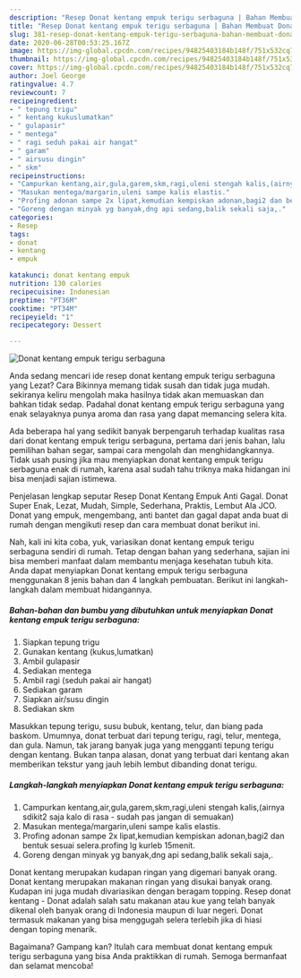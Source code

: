 ```yaml
---
description: "Resep Donat kentang empuk terigu serbaguna | Bahan Membuat Donat kentang empuk terigu serbaguna Yang Paling Enak"
title: "Resep Donat kentang empuk terigu serbaguna | Bahan Membuat Donat kentang empuk terigu serbaguna Yang Paling Enak"
slug: 381-resep-donat-kentang-empuk-terigu-serbaguna-bahan-membuat-donat-kentang-empuk-terigu-serbaguna-yang-paling-enak
date: 2020-06-28T00:53:25.167Z
image: https://img-global.cpcdn.com/recipes/94825403184b148f/751x532cq70/donat-kentang-empuk-terigu-serbaguna-foto-resep-utama.jpg
thumbnail: https://img-global.cpcdn.com/recipes/94825403184b148f/751x532cq70/donat-kentang-empuk-terigu-serbaguna-foto-resep-utama.jpg
cover: https://img-global.cpcdn.com/recipes/94825403184b148f/751x532cq70/donat-kentang-empuk-terigu-serbaguna-foto-resep-utama.jpg
author: Joel George
ratingvalue: 4.7
reviewcount: 7
recipeingredient:
- " tepung trigu"
- " kentang kukuslumatkan"
- " gulapasir"
- " mentega"
- " ragi seduh pakai air hangat"
- " garam"
- " airsusu dingin"
- " skm"
recipeinstructions:
- "Campurkan kentang,air,gula,garem,skm,ragi,uleni stengah kalis,(airnya sdikit2 saja kalo di rasa  sudah pas jangan di semuakan)"
- "Masukan mentega/margarin,uleni sampe kalis elastis."
- "Profing adonan sampe 2x lipat,kemudian kempiskan adonan,bagi2 dan bentuk sesuai selera.profing lg kurleb 15menit."
- "Goreng dengan minyak yg banyak,dng api sedang,balik sekali saja,."
categories:
- Resep
tags:
- donat
- kentang
- empuk

katakunci: donat kentang empuk 
nutrition: 130 calories
recipecuisine: Indonesian
preptime: "PT36M"
cooktime: "PT34M"
recipeyield: "1"
recipecategory: Dessert

---
```



![Donat kentang empuk terigu serbaguna](https://img-global.cpcdn.com/recipes/94825403184b148f/751x532cq70/donat-kentang-empuk-terigu-serbaguna-foto-resep-utama.jpg)

Anda sedang mencari ide resep donat kentang empuk terigu serbaguna yang Lezat? Cara Bikinnya memang tidak susah dan tidak juga mudah. sekiranya keliru mengolah maka hasilnya tidak akan memuaskan dan bahkan tidak sedap. Padahal donat kentang empuk terigu serbaguna yang enak selayaknya punya aroma dan rasa yang dapat memancing selera kita.

Ada beberapa hal yang sedikit banyak berpengaruh terhadap kualitas rasa dari donat kentang empuk terigu serbaguna, pertama dari jenis bahan, lalu pemilihan bahan segar, sampai cara mengolah dan menghidangkannya. Tidak usah pusing jika mau menyiapkan donat kentang empuk terigu serbaguna enak di rumah, karena asal sudah tahu triknya maka hidangan ini bisa menjadi sajian istimewa.

Penjelasan lengkap seputar Resep Donat Kentang Empuk Anti Gagal. Donat Super Enak, Lezat, Mudah, Simple, Sederhana, Praktis, Lembut Ala JCO. Donat yang empuk, mengembang, anti bantet dan gagal dapat anda buat di rumah dengan mengikuti resep dan cara membuat donat berikut ini.


Nah, kali ini kita coba, yuk, variasikan donat kentang empuk terigu serbaguna sendiri di rumah. Tetap dengan bahan yang sederhana, sajian ini bisa memberi manfaat dalam membantu menjaga kesehatan tubuh kita. Anda dapat menyiapkan Donat kentang empuk terigu serbaguna menggunakan 8 jenis bahan dan 4 langkah pembuatan. Berikut ini langkah-langkah dalam membuat hidangannya.

<!--inarticleads1-->

##### Bahan-bahan dan bumbu yang dibutuhkan untuk menyiapkan Donat kentang empuk terigu serbaguna:

1. Siapkan  tepung trigu
1. Gunakan  kentang (kukus,lumatkan)
1. Ambil  gulapasir
1. Sediakan  mentega
1. Ambil  ragi (seduh pakai air hangat)
1. Sediakan  garam
1. Siapkan  air/susu dingin
1. Sediakan  skm


Masukkan tepung terigu, susu bubuk, kentang, telur, dan biang pada baskom. Umumnya, donat terbuat dari tepung terigu, ragi, telur, mentega, dan gula. Namun, tak jarang banyak juga yang mengganti tepung terigu dengan kentang. Bukan tanpa alasan, donat yang terbuat dari kentang akan memberikan tekstur yang jauh lebih lembut dibanding donat terigu. 

<!--inarticleads2-->

##### Langkah-langkah menyiapkan Donat kentang empuk terigu serbaguna:

1. Campurkan kentang,air,gula,garem,skm,ragi,uleni stengah kalis,(airnya sdikit2 saja kalo di rasa  - sudah pas jangan di semuakan)
1. Masukan mentega/margarin,uleni sampe kalis elastis.
1. Profing adonan sampe 2x lipat,kemudian kempiskan adonan,bagi2 dan bentuk sesuai selera.profing lg kurleb 15menit.
1. Goreng dengan minyak yg banyak,dng api sedang,balik sekali saja,.


Donat kentang merupakan kudapan ringan yang digemari banyak orang. Donat kentang merupakan makanan ringan yang disukai banyak orang. Kudapan ini juga mudah divariasikan dengan beragam topping. Resep donat kentang - Donat adalah salah satu makanan atau kue yang telah banyak dikenal oleh banyak orang di Indonesia maupun di luar negeri. Donat termasuk makanan yang bisa menggugah selera terlebih jika di hiasi dengan toping menarik. 

Bagaimana? Gampang kan? Itulah cara membuat donat kentang empuk terigu serbaguna yang bisa Anda praktikkan di rumah. Semoga bermanfaat dan selamat mencoba!
